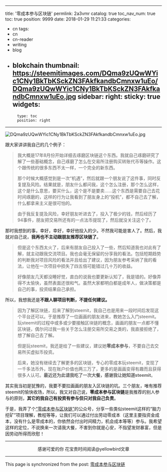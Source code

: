 
---
title: '零成本参与区块链'
permlink: 2a3vmr
catalog: true
toc_nav_num: true
toc: true
position: 9999
date: 2018-01-29 11:21:33
categories:
- cn
tags:
- cn
- cn-reader
- writing
- blog
- blokchain
thumbnail: https://steemitimages.com/DQma9zUQwWYic1CNy1BkTbKSckZN3FAkfkandbCmnxw1uEo/DQma9zUQwWYic1CNy1BkTbKSckZN3FAkfkandbCmnxw1uEo.jpg
sidebar:
    right:
        sticky: true
widgets:
    -
        type: toc
        position: right
---


![DQma9zUQwWYic1CNy1BkTbKSckZN3FAkfkandbCmnxw1uEo.jpg](https://steemitimages.com/DQma9zUQwWYic1CNy1BkTbKSckZN3FAkfkandbCmnxw1uEo/DQma9zUQwWYic1CNy1BkTbKSckZN3FAkfkandbCmnxw1uEo.jpg)

跟大家讲讲我自己的几个例子：

>我大概是17年8月份开始详细去琢磨区块链这个东西。我就自己琢磨研究了解了一些基础概念，自己琢磨了怎么在交易所注册购买转账代币等操作。这个跟传统的很多东西不太一样，一个完全的新东西。
>
>那个时候大概感觉到是一次“机遇”，然后就跟一个朋友说了这件事，同时反复提及风险。结果就是，朋友什么都问我，这个怎么注册，那个怎么这样，这个是什么意思，要买什么，这个是不是要卖......这个东西是需要自己去花时间琢磨的，这样的行为让我看到了朋友身上的“投机”，都不自己去了解，什么都拿来主义是很可怕的。
>
>由于我反复提及风险，幸好朋友听进去了，投入了极少的钱，然后经历了94事件，朋友把交易所还有的一点法币提现了，然后就没关注这个了。
>
那时我想到的事，幸好，幸好，幸好他投入的少。不然我可能是害人了。然后，我就对自己说，**我再也不主动跟朋友推荐区块链了**。

>但是这个东西太火了，后来有朋友自己投入了一些，然后知道我也对此有了解，就主动跟我交流项目。我也会毫无保留的分享我的看法。包括短期趋势的判断我对项目风险的看法并且给出了建议，因为朋友参考采纳了我的看法，让他在一次项目中损失了四五倍可能错过几十万的收益。
>
>好像朋友几天都没睡好觉，直白的说我也要更新认知了，我是错的。好像弄得不太愉快，虽然表面还很和气。虽然大家都明白都是成年人，做决策都是自己的事，投资结果自己承担。

所以，我想我还是**不跟人聊项目判断，不提任何建议。**

>因为了解区块链，后来了解到steemit，我自己也是用来一段时间后发现这个平台还可以。于是推荐了一位画画的朋友进来，教她怎么入门steemit。玩steemit的过程中或多或少要接触区块链的概念，画画的朋友一点都不懂区块链，偶尔问过我一些关于怎么注册交易所交易之类的，我直接拒绝了，想了解自己去了解。
>
>但是玩steemit，我还是给了一些建议，建议她**零成本参与**，不要自己去交易所买虚拟币投资。
>
>后来，她没有继续去了解更多的区块链，专心的零成本玩steemit，变现了一千多法币外，现在账户价值也两三万了，更多的是画画变得有趣而且获得很多人认可。**最近还为此请我吃了一次大餐，感谢我让她知道steemit**。

其实我当初是犹豫的，我要不要拉画画的朋友入区块链的坑。三个朋友，唯有推荐steemit的愉快收场，所以，我又对自己说，**零成本参与区块链**是我推荐的别人参与的原则，**其它的我自己有投资有参与但只对我自己负责**。

于是，我弄了个[“零成本参与区块链”](https://mp.weixin.qq.com/s/uGfqgHv5ZYshUJ2GC3OHmg)的公众号，分享一些类似steemit这样的“脑力挖矿”项目理解，教程等等，让我们可以通过付出劳动零成本（这里主要指资金成本，没有什么是零成本的，你依然会付出时间精力，机会成本等等）参与。我希望这样的定位，不说换来一次请我大餐，不害到你就是心安，不指望发财暴富，但是因劳动所得而欣慰！

---

<center>感谢可爱的你
花宝贵时间阅读@yellowbird文章</center>

- - -

This page is synchronized from the post: [零成本参与区块链](https://steemit.com/@yellowbird/2a3vmr)
